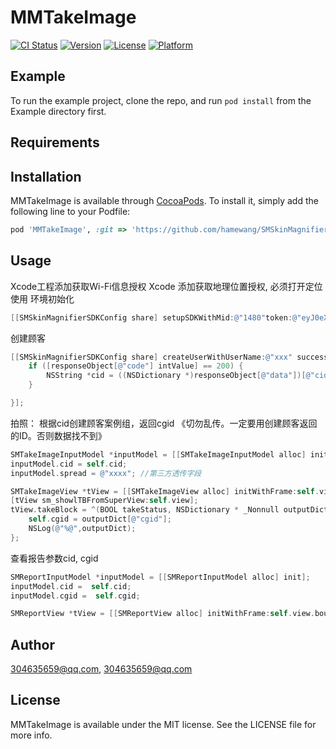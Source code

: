 # MMTakeImage

[![CI Status](https://img.shields.io/travis/304635659@qq.com/MMTakeImage.svg?style=flat)](https://travis-ci.org/304635659@qq.com/MMTakeImage)
[![Version](https://img.shields.io/cocoapods/v/MMTakeImage.svg?style=flat)](https://cocoapods.org/pods/MMTakeImage)
[![License](https://img.shields.io/cocoapods/l/MMTakeImage.svg?style=flat)](https://cocoapods.org/pods/MMTakeImage)
[![Platform](https://img.shields.io/cocoapods/p/MMTakeImage.svg?style=flat)](https://cocoapods.org/pods/MMTakeImage)

## Example

To run the example project, clone the repo, and run `pod install` from the Example directory first.

## Requirements

## Installation

MMTakeImage is available through [CocoaPods](https://cocoapods.org). To install
it, simply add the following line to your Podfile:

```ruby
pod 'MMTakeImage', :git => 'https://github.com/hamewang/SMSkinMagnifierSDK.git',:branch => 'master'
```
## Usage
 Xcode工程添加获取Wi-Fi信息授权
 Xcode 添加获取地理位置授权, 必须打开定位使用
环境初始化
```objective-c
[[SMSkinMagnifierSDKConfig share] setupSDKWithMid:@"1480"token:@"eyJ0eXAiOiJKV1QiLCJhbGciOiJIUzI1NiJ9.eyJleHAiOjE2MTczNzE3NjAsImp0aSI6IjE0ODAifQ.NoSBQ3ejFj8gPZdDeyKGTbSyesSVLta4U34Qx_vgPkI"];
```
创建顾客
```objective-c
[[SMSkinMagnifierSDKConfig share] createUserWithUserName:@"xxx" success:^(NSDictionary * _Nonnull responseObject) {
    if ([responseObject[@"code"] intValue] == 200) {
        NSString *cid = ((NSDictionary *)responseObject[@"data"])[@"cid"];
    }

}];

```

拍照： 根据cid创建顾客案例组，返回cgid 《切勿乱传。一定要用创建顾客返回的ID。否则数据找不到》
```objective-c
SMTakeImageInputModel *inputModel = [[SMTakeImageInputModel alloc] init];
inputModel.cid = self.cid;
inputModel.spread = @"xxxx"; //第三方透传字段

SMTakeImageView *tView = [[SMTakeImageView alloc] initWithFrame:self.view.bounds inputModel:inputModel];
[tView sm_showlTBFromSuperView:self.view];
tView.takeBlock = ^(BOOL takeStatus, NSDictionary * _Nonnull outputDict) {
    self.cgid = outputDict[@"cgid"];
    NSLog(@"%@",outputDict);
};

```
查看报告参数cid, cgid 
```objective-c
SMReportInputModel *inputModel = [[SMReportInputModel alloc] init];
inputModel.cid =  self.cid;
inputModel.cgid =  self.cgid;

SMReportView *tView = [[SMReportView alloc] initWithFrame:self.view.bounds inputModel:inputModel];

```
## Author

304635659@qq.com, 304635659@qq.com

## License

MMTakeImage is available under the MIT license. See the LICENSE file for more info.

